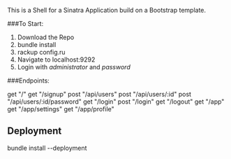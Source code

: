 This is a Shell for a Sinatra Application build on a Bootstrap template.

###To Start:

1. Download the Repo
2. bundle install
3. rackup config.ru
4. Navigate to localhost:9292
5. Login with <em>administrator</em> and <em>password</em>

###Endpoints:

get "/"
get "/signup"
post "/api/users"
post "/api/users/:id"
post "/api/users/:id/password"
get "/login"
post "/login"
get "/logout"
get "/app"
get "/app/settings" 
get "/app/profile"



## Deployment

bundle install --deployment